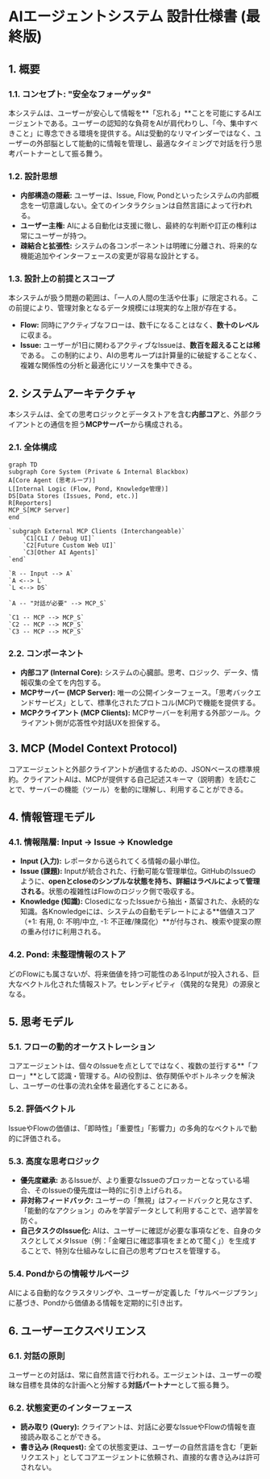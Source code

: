 # **AIエージェントシステム 設計仕様書 (最終版)**

## **1\. 概要**

### **1.1. コンセプト: "安全なフォーゲッタ"**

本システムは、ユーザーが安心して情報を\*\*「忘れる」\*\*ことを可能にするAIエージェントである。ユーザーの認知的な負荷をAIが肩代わりし、「今、集中すべきこと」に専念できる環境を提供する。AIは受動的なリマインダーではなく、ユーザーの外部脳として能動的に情報を管理し、最適なタイミングで対話を行う思考パートナーとして振る舞う。

### **1.2. 設計思想**

* **内部構造の隠蔽:** ユーザーは、Issue, Flow, Pondといったシステムの内部概念を一切意識しない。全てのインタラクションは自然言語によって行われる。  
* **ユーザー主権:** AIによる自動化は支援に徹し、最終的な判断や訂正の権利は常にユーザーが持つ。  
* **疎結合と拡張性:** システムの各コンポーネントは明確に分離され、将来的な機能追加やインターフェースの変更が容易な設計とする。

### **1.3. 設計上の前提とスコープ**

本システムが扱う問題の範囲は、「一人の人間の生活や仕事」に限定される。この前提により、管理対象となるデータ規模には現実的な上限が存在する。

* **Flow:** 同時にアクティブなフローは、数千になることはなく、**数十のレベル**に収まる。  
* **Issue:** ユーザーが1日に関わるアクティブなIssueは、**数百を超えることは稀**である。 この制約により、AIの思考ループは計算量的に破綻することなく、複雑な関係性の分析と最適化にリソースを集中できる。

## **2\. システムアーキテクチャ**

本システムは、全ての思考ロジックとデータストアを含む**内部コア**と、外部クライアントとの通信を担う**MCPサーバー**から構成される。

### **2.1. 全体構成**

`graph TD`  
    `subgraph Core System (Private & Internal Blackbox)`  
        `A[Core Agent (思考ループ)]`  
        `L[Internal Logic (Flow, Pond, Knowledge管理)]`  
        `DS[Data Stores (Issues, Pond, etc.)]`  
        `R[Reporters]`  
        `MCP_S[MCP Server]`  
    `end`

    `subgraph External MCP Clients (Interchangeable)`  
        `C1[CLI / Debug UI]`  
        `C2[Future Custom Web UI]`  
        `C3[Other AI Agents]`  
    `end`

    `R -- Input --> A`  
    `A <--> L`  
    `L <--> DS`

    `A -- "対話が必要" --> MCP_S`

    `C1 -- MCP --> MCP_S`  
    `C2 -- MCP --> MCP_S`  
    `C3 -- MCP --> MCP_S`

### **2.2. コンポーネント**

* **内部コア (Internal Core):** システムの心臓部。思考、ロジック、データ、情報収集の全てを内包する。  
* **MCPサーバー (MCP Server):** 唯一の公開インターフェース。「思考バックエンドサービス」として、標準化されたプロトコル(MCP)で機能を提供する。  
* **MCPクライアント (MCP Clients):** MCPサーバーを利用する外部ツール。クライアント側が応答性や対話UXを担保する。

## **3\. MCP (Model Context Protocol)**

コアエージェントと外部クライアントが通信するための、JSONベースの標準規約。クライアントAIは、MCPが提供する自己記述スキーマ（説明書）を読むことで、サーバーの機能（ツール）を動的に理解し、利用することができる。

## **4\. 情報管理モデル**

### **4.1. 情報階層: Input → Issue → Knowledge**

* **Input (入力):** レポータから送られてくる情報の最小単位。  
* **Issue (課題):** Inputが統合された、行動可能な管理単位。GitHubのIssueのように、**openとcloseのシンプルな状態を持ち、詳細はラベルによって管理される**。状態の複雑性はFlowのロジック側で吸収する。  
* **Knowledge (知識):** ClosedになったIssueから抽出・蒸留された、永続的な知識。各Knowledgeには、システムの自動モデレートによる\*\*価値スコア（+1: 有用, 0: 不明/中立, \-1: 不正確/陳腐化）\*\*が付与され、検索や提案の際の重み付けに利用される。

### **4.2. Pond: 未整理情報のストア**

どのFlowにも属さないが、将来価値を持つ可能性のあるInputが投入される、巨大なベクトル化された情報ストア。セレンディピティ（偶発的な発見）の源泉となる。

## **5\. 思考モデル**

### **5.1. フローの動的オーケストレーション**

コアエージェントは、個々のIssueを点としてではなく、複数の並行する\*\*「フロー」\*\*として認識・管理する。AIの役割は、依存関係やボトルネックを解決し、ユーザーの仕事の流れ全体を最適化することにある。

### **5.2. 評価ベクトル**

IssueやFlowの価値は、「即時性」「重要性」「影響力」の多角的なベクトルで動的に評価される。

### **5.3. 高度な思考ロジック**

* **優先度継承:** あるIssueが、より重要なIssueのブロッカーとなっている場合、そのIssueの優先度は一時的に引き上げられる。  
* **非対称フィードバック:** ユーザーの「無視」はフィードバックと見なさず、「能動的なアクション」のみを学習データとして利用することで、過学習を防ぐ。  
* **自己タスクのIssue化:** AIは、ユーザーに確認が必要な事項などを、自身のタスクとしてメタIssue（例：「金曜日に確認事項をまとめて聞く」）を生成することで、特別な仕組みなしに自己の思考プロセスを管理する。

### **5.4. Pondからの情報サルベージ**

AIによる自動的なクラスタリングや、ユーザーが定義した「サルベージプラン」に基づき、Pondから価値ある情報を定期的に引き出す。

## **6\. ユーザーエクスペリエンス**

### **6.1. 対話の原則**

ユーザーとの対話は、常に自然言語で行われる。エージェントは、ユーザーの曖昧な目標を具体的な計画へと分解する**対話パートナー**として振る舞う。

### **6.2. 状態変更のインターフェース**

* **読み取り (Query):** クライアントは、対話に必要なIssueやFlowの情報を直接読み取ることができる。  
* **書き込み (Request):** 全ての状態変更は、ユーザーの自然言語を含む「更新リクエスト」としてコアエージェントに依頼され、直接的な書き込みは許可されない。